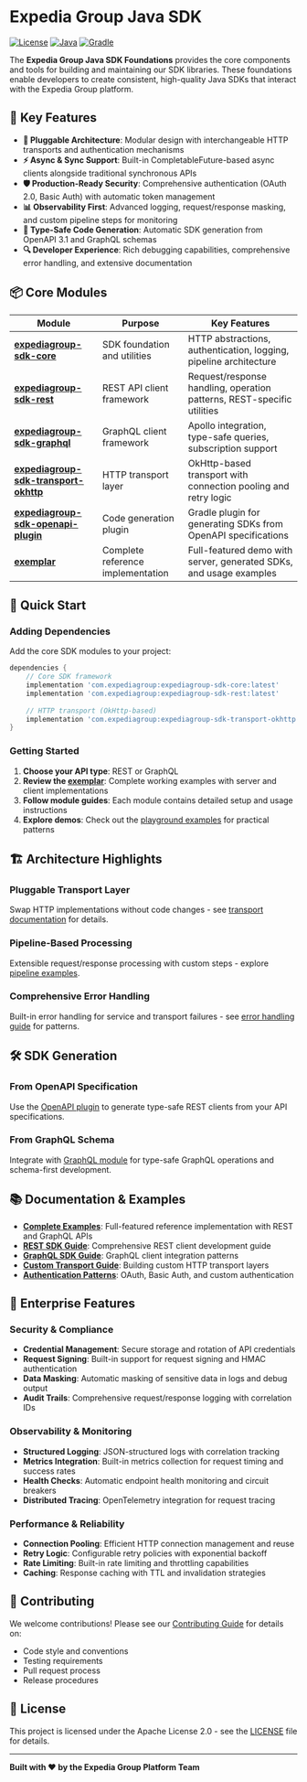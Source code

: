 # Expedia Group Java SDK

[![License](https://img.shields.io/badge/License-Apache%202.0-blue.svg)](https://opensource.org/licenses/Apache-2.0)
[![Java](https://img.shields.io/badge/Java-1.8%2B-orange.svg)](https://openjdk.org/)
[![Gradle](https://img.shields.io/badge/Gradle-8.x-green.svg)](https://gradle.org/)

The **Expedia Group Java SDK Foundations** provides the core components and tools for building and maintaining our SDK libraries.
These foundations enable developers to create consistent, high-quality Java SDKs that interact with the Expedia Group platform.

## 🚀 Key Features

- **🔧 Pluggable Architecture**: Modular design with interchangeable HTTP transports and authentication mechanisms
- **⚡ Async & Sync Support**: Built-in CompletableFuture-based async clients alongside traditional synchronous APIs  
- **🛡️ Production-Ready Security**: Comprehensive authentication (OAuth 2.0, Basic Auth) with automatic token management
- **📊 Observability First**: Advanced logging, request/response masking, and custom pipeline steps for monitoring
- **🎯 Type-Safe Code Generation**: Automatic SDK generation from OpenAPI 3.1 and GraphQL schemas
- **🔍 Developer Experience**: Rich debugging capabilities, comprehensive error handling, and extensive documentation

## 📦 Core Modules

| Module | Purpose | Key Features |
|--------|---------|--------------|
| **[expediagroup-sdk-core](expediagroup-sdk-core/)** | SDK foundation and utilities | HTTP abstractions, authentication, logging, pipeline architecture |
| **[expediagroup-sdk-rest](expediagroup-sdk-rest/)** | REST API client framework | Request/response handling, operation patterns, REST-specific utilities |
| **[expediagroup-sdk-graphql](expediagroup-sdk-graphql/)** | GraphQL client framework | Apollo integration, type-safe queries, subscription support |
| **[expediagroup-sdk-transport-okhttp](expediagroup-sdk-transport-okhttp/)** | HTTP transport layer | OkHttp-based transport with connection pooling and retry logic |
| **[expediagroup-sdk-openapi-plugin](expediagroup-sdk-openapi-plugin/)** | Code generation plugin | Gradle plugin for generating SDKs from OpenAPI specifications |
| **[exemplar](exemplar/)** | Complete reference implementation | Full-featured demo with server, generated SDKs, and usage examples |

## 🎯 Quick Start

### Adding Dependencies

Add the core SDK modules to your project:

```gradle
dependencies {
    // Core SDK framework
    implementation 'com.expediagroup:expediagroup-sdk-core:latest'
    implementation 'com.expediagroup:expediagroup-sdk-rest:latest'
    
    // HTTP transport (OkHttp-based)
    implementation 'com.expediagroup:expediagroup-sdk-transport-okhttp:latest'
}
```

### Getting Started

1. **Choose your API type**: REST or GraphQL
2. **Review the [exemplar](exemplar/)**: Complete working examples with server and client implementations
3. **Follow module guides**: Each module contains detailed setup and usage instructions
4. **Explore demos**: Check out the [playground examples](exemplar/exemplar-playground-java/) for practical patterns

## 🏗️ Architecture Highlights

### Pluggable Transport Layer
Swap HTTP implementations without code changes - see [transport documentation](expediagroup-sdk-transport-okhttp/) for details.

### Pipeline-Based Processing
Extensible request/response processing with custom steps - explore [pipeline examples](exemplar/exemplar-sdk-rest/src/main/kotlin/com/expediagroup/sdk/exemplar/rest/core/executor/demo/).

### Comprehensive Error Handling
Built-in error handling for service and transport failures - see [error handling guide](exemplar/exemplar-playground-java/) for patterns.

## 🛠️ SDK Generation

### From OpenAPI Specification
Use the [OpenAPI plugin](expediagroup-sdk-openapi-plugin/) to generate type-safe REST clients from your API specifications.

### From GraphQL Schema
Integrate with [GraphQL module](expediagroup-sdk-graphql/) for type-safe GraphQL operations and schema-first development.

## 📚 Documentation & Examples

- **[Complete Examples](exemplar/)**: Full-featured reference implementation with REST and GraphQL APIs
- **[REST SDK Guide](expediagroup-sdk-rest/)**: Comprehensive REST client development guide  
- **[GraphQL SDK Guide](expediagroup-sdk-graphql/)**: GraphQL client integration patterns
- **[Custom Transport Guide](exemplar/exemplar-playground-java/)**: Building custom HTTP transport layers
- **[Authentication Patterns](exemplar/exemplar-sdk-rest/src/main/kotlin/com/expediagroup/sdk/exemplar/rest/core/executor/demo/)**: OAuth, Basic Auth, and custom authentication

## 🔧 Enterprise Features

### Security & Compliance
- **Credential Management**: Secure storage and rotation of API credentials
- **Request Signing**: Built-in support for request signing and HMAC authentication  
- **Data Masking**: Automatic masking of sensitive data in logs and debug output
- **Audit Trails**: Comprehensive request/response logging with correlation IDs

### Observability & Monitoring
- **Structured Logging**: JSON-structured logs with correlation tracking
- **Metrics Integration**: Built-in metrics collection for request timing and success rates
- **Health Checks**: Automatic endpoint health monitoring and circuit breakers
- **Distributed Tracing**: OpenTelemetry integration for request tracing

### Performance & Reliability
- **Connection Pooling**: Efficient HTTP connection management and reuse
- **Retry Logic**: Configurable retry policies with exponential backoff
- **Rate Limiting**: Built-in rate limiting and throttling capabilities
- **Caching**: Response caching with TTL and invalidation strategies

## 🤝 Contributing

We welcome contributions! Please see our [Contributing Guide](CONTRIBUTING.md) for details on:

- Code style and conventions
- Testing requirements  
- Pull request process
- Release procedures

## 📄 License

This project is licensed under the Apache License 2.0 - see the [LICENSE](LICENSE) file for details.

---

**Built with ❤️ by the Expedia Group Platform Team**
